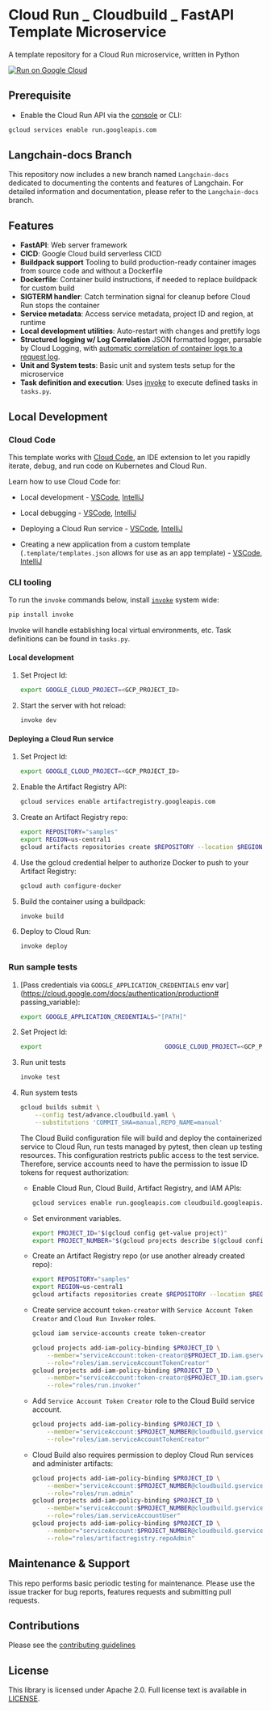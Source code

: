 # Cloud Run _ Cloudbuild _ FastAPI Template Microservice

A template repository for a Cloud Run microservice, written in Python

[![Run on Google Cloud](https://deploy.cloud.run/button.svg)](https://deploy.cloud.run)

## Prerequisite

- Enable the Cloud Run API via the [console](https://console.cloud.google.com/apis/library/run.googleapis.com?_ga=2.124941642.1555267850.1615248624-203055525.1615245957) or CLI:

```bash
gcloud services enable run.googleapis.com
```

## Langchain-docs Branch

This repository now includes a new branch named `Langchain-docs` dedicated to documenting the contents and features of Langchain. For detailed information and documentation, please refer to the `Langchain-docs` branch.

## Features

- **FastAPI**: Web server framework
- **CICD**: Google Cloud build serverless CICD
- **Buildpack support** Tooling to build production-ready container images from source code and without a Dockerfile
- **Dockerfile**: Container build instructions, if needed to replace buildpack for custom build
- **SIGTERM handler**: Catch termination signal for cleanup before Cloud Run stops the container
- **Service metadata**: Access service metadata, project ID and region, at runtime
- **Local development utilities**: Auto-restart with changes and prettify logs
- **Structured logging w/ Log Correlation** JSON formatted logger, parsable by Cloud Logging, with [automatic correlation of container logs to a request log](https://cloud.google.com/run/docs/logging#correlate-logs).
- **Unit and System tests**: Basic unit and system tests setup for the microservice
- **Task definition and execution**: Uses [invoke](http://www.pyinvoke.org/) to execute defined tasks in `tasks.py`.

## Local Development

### Cloud Code

This template works with [Cloud Code](https://cloud.google.com/code), an IDE extension
to let you rapidly iterate, debug, and run code on Kubernetes and Cloud Run.

Learn how to use Cloud Code for:

- Local development - [VSCode](https://cloud.google.com/code/docs/vscode/developing-a-cloud-run-service), [IntelliJ](https://cloud.google.com/code/docs/intellij/developing-a-cloud-run-service)

- Local debugging - [VSCode](https://cloud.google.com/code/docs/vscode/debugging-a-cloud-run-service), [IntelliJ](https://cloud.google.com/code/docs/intellij/debugging-a-cloud-run-service)

- Deploying a Cloud Run service - [VSCode](https://cloud.google.com/code/docs/vscode/deploying-a-cloud-run-service), [IntelliJ](https://cloud.google.com/code/docs/intellij/deploying-a-cloud-run-service)
- Creating a new application from a custom template (`.template/templates.json` allows for use as an app template) - [VSCode](https://cloud.google.com/code/docs/vscode/create-app-from-custom-template), [IntelliJ](https://cloud.google.com/code/docs/intellij/create-app-from-custom-template)

### CLI tooling

To run the `invoke` commands below, install [`invoke`](https://www.pyinvoke.org/index.html) system wide:

```bash
pip install invoke
```

Invoke will handle establishing local virtual environments, etc. Task definitions can be found in `tasks.py`.

#### Local development

1. Set Project Id:
   ```bash
   export GOOGLE_CLOUD_PROJECT=<GCP_PROJECT_ID>
   ```
2. Start the server with hot reload:
   ```bash
   invoke dev
   ```

#### Deploying a Cloud Run service

1. Set Project Id:

   ```bash
   export GOOGLE_CLOUD_PROJECT=<GCP_PROJECT_ID>
   ```

1. Enable the Artifact Registry API:

   ```bash
   gcloud services enable artifactregistry.googleapis.com
   ```

1. Create an Artifact Registry repo:

   ```bash
   export REPOSITORY="samples"
   export REGION=us-central1
   gcloud artifacts repositories create $REPOSITORY --location $REGION --repository-format "docker"
   ```

1. Use the gcloud credential helper to authorize Docker to push to your Artifact Registry:

   ```bash
   gcloud auth configure-docker
   ```

1. Build the container using a buildpack:
   ```bash
   invoke build
   ```
1. Deploy to Cloud Run:
   ```bash
   invoke deploy
   ```

### Run sample tests

1. [Pass credentials via `GOOGLE_APPLICATION_CREDENTIALS` env var](https://cloud.google.com/docs/authentication/production# passing_variable):

   ```bash
   export GOOGLE_APPLICATION_CREDENTIALS="[PATH]"
   ```

2. Set Project Id:
   ```bash
   export                                  GOOGLE_CLOUD_PROJECT=<GCP_PROJECT_ID>
   ```
3. Run unit tests

   ```bash
   invoke test
   ```

4. Run system tests

   ```bash
   gcloud builds submit \
       --config test/advance.cloudbuild.yaml \
       --substitutions 'COMMIT_SHA=manual,REPO_NAME=manual'
   ```

   The Cloud Build configuration file will build and deploy the containerized service
   to Cloud Run, run tests managed by pytest, then clean up testing resources. This configuration restricts public
   access to the test service. Therefore, service accounts need to have the permission to issue ID tokens for request authorization:

   - Enable Cloud Run, Cloud Build, Artifact Registry, and IAM APIs:
     ```bash
     gcloud services enable run.googleapis.com cloudbuild.googleapis.com iamcredentials.googleapis.com artifactregistry.googleapis.com
     ```
   - Set environment variables.

     ```bash
     export PROJECT_ID="$(gcloud config get-value project)"
     export PROJECT_NUMBER="$(gcloud projects describe $(gcloud config get-value project) --format='value(projectNumber)')"
     ```

   - Create an Artifact Registry repo (or use another already created repo):

     ```bash
     export REPOSITORY="samples"
     export REGION=us-central1
     gcloud artifacts repositories create $REPOSITORY --location $REGION --repository-format "docker"
     ```

   - Create service account `token-creator` with `Service Account Token Creator` and `Cloud Run Invoker` roles.

     ```bash
     gcloud iam service-accounts create token-creator

     gcloud projects add-iam-policy-binding $PROJECT_ID \
         --member="serviceAccount:token-creator@$PROJECT_ID.iam.gserviceaccount.com" \
         --role="roles/iam.serviceAccountTokenCreator"
     gcloud projects add-iam-policy-binding $PROJECT_ID \
         --member="serviceAccount:token-creator@$PROJECT_ID.iam.gserviceaccount.com" \
         --role="roles/run.invoker"
     ```

   - Add `Service Account Token Creator` role to the Cloud Build service account.

     ```bash
     gcloud projects add-iam-policy-binding $PROJECT_ID \
         --member="serviceAccount:$PROJECT_NUMBER@cloudbuild.gserviceaccount.com" \
         --role="roles/iam.serviceAccountTokenCreator"
     ```

   - Cloud Build also requires permission to deploy Cloud Run services and administer artifacts:

     ```bash
     gcloud projects add-iam-policy-binding $PROJECT_ID \
         --member="serviceAccount:$PROJECT_NUMBER@cloudbuild.gserviceaccount.com" \
         --role="roles/run.admin"
     gcloud projects add-iam-policy-binding $PROJECT_ID \
         --member="serviceAccount:$PROJECT_NUMBER@cloudbuild.gserviceaccount.com" \
         --role="roles/iam.serviceAccountUser"
     gcloud projects add-iam-policy-binding $PROJECT_ID \
         --member="serviceAccount:$PROJECT_NUMBER@cloudbuild.gserviceaccount.com" \
         --role="roles/artifactregistry.repoAdmin"
     ```

## Maintenance & Support

This repo performs basic periodic testing for maintenance. Please use the issue tracker for bug reports, features requests and submitting pull requests.

## Contributions

Please see the [contributing guidelines](CONTRIBUTING.md)

## License

This library is licensed under Apache 2.0. Full license text is available in [LICENSE](LICENSE).

